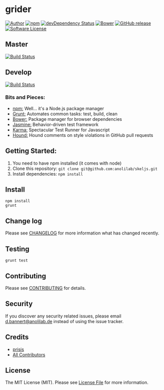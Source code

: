 # grider

[![Author](http://img.shields.io/badge/author-@anolilab-blue.svg?style=flat-square)](https://twitter.com/anolilab)
[![npm](https://img.shields.io/npm/v/grider.svg?style=flat-square)](https://www.npmjs.com/package/grider)
[![devDependency Status](https://david-dm.org/growcss/grider/dev-status.svg?style=flat-square)](https://david-dm.org/growcss/grider#info=devDependencies)
[![Bower](https://img.shields.io/bower/v/:package_nam.svg?style=flat-square)](https://github.com/growcss/grider)
[![GitHub release](https://img.shields.io/github/release/qubyte/rubidium.svg?style=flat-square)](https://github.com/growcss/grider/releases)
[![Software License](https://img.shields.io/badge/license-:package_license-brightgreen.svg?style=flat-square)](LICENSE)

## Master
[![Build Status](https://img.shields.io/travis/growcss/grider/master.svg?style=flat-square)](https://travis-ci.org/growcss/grider)

## Develop
[![Build Status](https://img.shields.io/travis/growcss/grider/master.svg?style=flat-square)](https://travis-ci.org/growcss/grider)

### Bits and Pieces:
* [npm:](https://npmjs.org/) Well... it's a Node.js package manager
* [Grunt:](http://gruntjs.com/) Automates common tasks: test, build, clean
* [Bower:](http://bower.io/) Package manager for browser dependencies
* [Jasmine:](http://pivotal.github.io/jasmine/) Behavior-driven test framework
* [Karma:](http://karma-runner.github.io/) Spectacular Test Runner for Javascript
* [Hound:](https://houndci.com/) Hound comments on style violations in GitHub pull requests

## Getting Started:

1. You need to have npm installed (it comes with node)
2. Clone this repository: `git clone git@github.com:anolilab/skeljs.git`
3. Install dependencies: `npm install`

## Install

~~~
npm install
grunt
~~~

## Change log

Please see [CHANGELOG](CHANGELOG.md) for more information what has changed recently.

## Testing

~~~
grunt test
~~~

## Contributing

Please see [CONTRIBUTING](CONTRIBUTING.md) for details.

## Security

If you discover any security related issues, please email d.bannert@anolilab.de instead of using the issue tracker.

## Credits

- [prisis](https://github.com/prisis)
- [All Contributors](../../contributors)

## License

The MIT License (MIT). Please see [License File](LICENSE.md) for more information.
